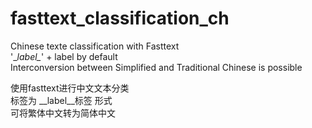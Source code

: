# fasttext_classification_ch
Chinese texte classification with Fasttext  
'\__label\__' + label by default  
Interconversion between Simplified and Traditional Chinese is possible  

使用fasttext进行中文文本分类  
标签为 __label__标签 形式  
可将繁体中文转为简体中文
